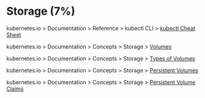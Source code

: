 # Storage (7%)

kubernetes.io > Documentation > Reference > kubectl CLI > [kubectl Cheat Sheet](https://kubernetes.io/docs/reference/kubectl/cheatsheet/)

kubernetes.io > Documentation > Concepts > Storage > [Volumes](https://kubernetes.io/docs/concepts/storage/volumes/)

kubernetes.io > Documentation > Concepts > Storage > [Types of Volumes](https://kubernetes.io/docs/concepts/storage/volumes/#types-of-volumes)

kubernetes.io > Documentation > Concepts > Storage > [Persistent Volumes](https://kubernetes.io/docs/concepts/storage/persistent-volumes/)

kubernetes.io > Documentation > Concepts > Storage > [Persistent Volume Claims](https://kubernetes.io/docs/concepts/storage/persistent-volumes/#persistentvolumeclaims)
